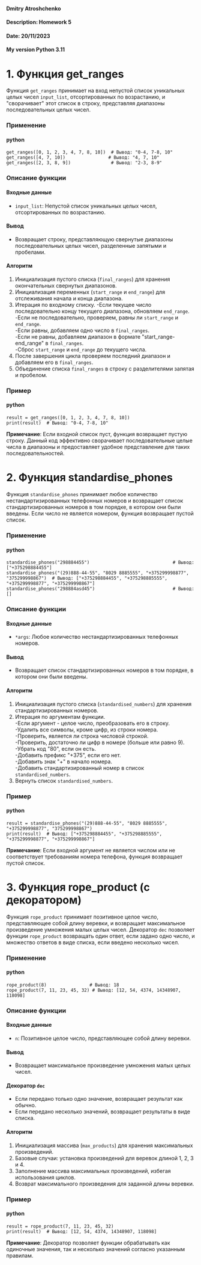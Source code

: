 #### Dmitry Atroshchenko
#### Description: Homework 5
#### Date: 20/11/2023
#### My version Python 3.11  


  
# 1. Функция get_ranges
Функция `get_ranges` принимает на вход непустой список уникальных целых чисел `input_list`, отсортированных по возрастанию, и "сворачивает" этот список в строку, представляя диапазоны последовательных целых чисел.
### Применение
#### python
```
get_ranges([0, 1, 2, 3, 4, 7, 8, 10])  # Вывод: "0-4, 7-8, 10"
get_ranges([4, 7, 10])                # Вывод: "4, 7, 10"
get_ranges([2, 3, 8, 9])               # Вывод: "2-3, 8-9"
```

### Описание функции
#### Входные данные
- `input_list`: Непустой список уникальных целых чисел, отсортированных по возрастанию.
#### Вывод
- Возвращает строку, представляющую свернутые диапазоны последовательных целых чисел, разделенные запятыми и пробелами.
#### Алгоритм
1. Инициализация пустого списка (`final_ranges`) для хранения окончательных свернутых диапазонов.
2. Инициализация переменных (`start_range` и `end_range`) для отслеживания начала и конца диапазона.
3. Итерация по входному списку.
-Если текущее число последовательно концу текущего диапазона, обновляем `end_range`.\
-Если не последовательно, проверяем, равны ли `start_range` и `end_range`.\
-Если равны, добавляем одно число в `final_ranges`.\
-Если не равны, добавляем диапазон в формате "start_range-end_range" в `final_ranges`.\
-Сброс `start_range` и `end_range` до текущего числа.
4. После завершения цикла проверяем последний диапазон и добавляем его в `final_ranges`.
5. Объединение списка `final_ranges` в строку с разделителями запятая и пробелом.
### Пример
#### python
```
result = get_ranges([0, 1, 2, 3, 4, 7, 8, 10])
print(result)  # Вывод: "0-4, 7-8, 10"
```
**Примечание**: Если входной список пуст, функция возвращает пустую строку. Данный код эффективно сворачивает последовательные целые числа в диапазоны и предоставляет удобное представление для таких последовательностей. 


  
# 2. Функция standardise_phones
Функция `standardise_phones` принимает любое количество нестандартизированных телефонных номеров и возвращает список стандартизированных номеров в том порядке, в котором они были введены. Если число не является номером, функция возвращает пустой список.
### Применение
#### python
```
standardise_phones("298884455")                               # Вывод: ["+375298884455"]
standardise_phones("(29)888-44-55", "8029 8885555", "+375299998877", "375299998867")  # Вывод: ["+375298884455", "+375298885555", "+375299998877", "+375299998867"]
standardise_phones("298884asd45")                             # Вывод: []
```

### Описание функции
#### Входные данные
- `*args`: Любое количество нестандартизированных телефонных номеров.
#### Вывод
- Возвращает список стандартизированных номеров в том порядке, в котором они были введены.
#### Алгоритм
1. Инициализация пустого списка (`standardised_numbers`) для хранения стандартизированных номеров.
2. Итерация по аргументам функции.  
-Если аргумент - целое число, преобразовать его в строку.\
-Удалить все символы, кроме цифр, из строки номера.\
-Проверить, является ли строка числовой строкой.\
-Проверить, достаточно ли цифр в номере (больше или равно 9).\
-Убрать код "80", если он есть.\
-Добавить префикс "+375", если его нет.\
-Добавить знак "+" в начало номера.\
-Добавить стандартизированный номер в список `standardised_numbers`.  
3. Вернуть список `standardised_numbers`.
### Пример
#### python
```
result = standardise_phones("(29)888-44-55", "8029 8885555", "+375299998877", "375299998867")
print(result)  # Вывод: ["+375298884455", "+375298885555", "+375299998877", "+375299998867"]
```
**Примечание**: Если входной аргумент не является числом или не соответствует требованиям номера телефона, функция возвращает пустой список.  



# 3. Функция rope_product (с декоратором)
Функция `rope_product` принимает позитивное целое число, представляющее собой длину веревки, и возвращает максимальное произведение умножения малых целых чисел. Декоратор `dec` позволяет функции `rope_product` возвращать один ответ, если задано одно число, и множество ответов в виде списка, если введено несколько чисел.
### Применение
#### python
```
rope_product(8)                # Вывод: 18
rope_product(7, 11, 23, 45, 32) # Вывод: [12, 54, 4374, 14348907, 118098]
```

### Описание функции
#### Входные данные
- `n`: Позитивное целое число, представляющее собой длину веревки.
#### Вывод
- Возвращает максимальное произведение умножения малых целых чисел.
#### Декоратор `dec`  
- Если передано только одно значение, возвращает результат как обычно.
- Если передано несколько значений, возвращает результаты в виде списка.
#### Алгоритм
1. Инициализация массива (`max_products`) для хранения максимальных произведений.
2. Базовые случаи: установка произведений для веревок длиной 1, 2, 3 и 4.
3. Заполнение массива максимальных произведений, избегая использования циклов.
4. Возврат максимального произведения для заданной длины веревки.
### Пример
#### python
```
result = rope_product(7, 11, 23, 45, 32)
print(result)  # Вывод: [12, 54, 4374, 14348907, 118098]
```
**Примечание**: Декоратор позволяет функции обрабатывать как одиночные значения, так и несколько значений согласно указанным правилам. 
